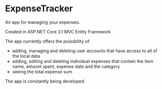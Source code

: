 # ExpenseTracker
An app for managing your expenses.

Created in ASP.NET Core 3.1 MVC Entity Framework

The app currently offers the possibility of:
- adding, managing and deleting user accounts that have access to all of the local data
- adding, editing and deleting individual expenses that contain the item name, amount spent, expense date and the category
- seeing the total expense sum

The app is constantly being developed.
